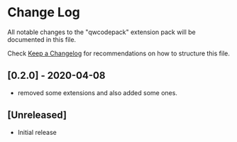 # Change Log

All notable changes to the "qwcodepack" extension pack will be documented in this file.

Check [Keep a Changelog](http://keepachangelog.com/) for recommendations on how to structure this file.

## [0.2.0] - 2020-04-08

- removed some extensions and also added some ones.

## [Unreleased]

- Initial release
